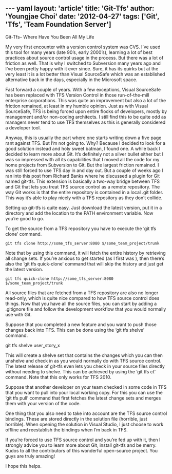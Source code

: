 --- yaml
layout: 'article'
title: 'Git-Tfs'
author: 'Youngjae Choi'
date: '2012-04-27'
tags: ['Git', 'Tfs', 'Team Foundation Server']
---

Git-Tfs– Where Have You Been All My Life

My very first encounter with a version control system was CVS. I’ve used this tool for many years (late 90’s, early 2000’s), learning a lot of best practices about source control usage in the process. But there was a lot of friction as well. That is why I switched to Subversion many years ago and I’ve been pretty happy with it ever since. Sure, it has its quirks but at the very least it is a lot better than Visual SourceSafe which was an established alternative back in the days, especially in the Microsoft space.    

Fast forward a couple of years. With a few exceptions, Visual SourceSafe has been replaced with TFS Version Control in those run-of-the-mill enterprise corporations. This was quite an improvement but also a lot of the friction remained, at least in my humble opinion. Just as with Visual SourceSafe, TFS is being forced upon entire flocks of developers, mostly by management and/or non-coding architects. I still find this to be quite odd as managers never tend to use TFS themselves as this is generally considered a developer tool.

Anyway, this is usually the part where one starts writing down a five page rant against TFS. But I’m not going to. Why? Because I decided to  look for a good solution instead and holy sweet batman, I found one. A while back I decided to learn more about Git. It’s definitely not a silver bullet either but I was so impressed with all its capabilities that I moved all the code for my home projects from Subversion to Git. But the largest friction remained. I was still forced to use TFS day in and day out. But a couple of weeks ago I ran into this post from Richard Banks where he discussed a plugin for Git named git-tfs. This extension is basically a two-way bridge between TFS and Git that lets you treat TFS source control as a remote repository. The way Git works is that the entire repository is contained in a local .git folder. This way it’s able to play nicely with a TFS repository as they don’t collide.      

Setting up git-tfs is quite easy. Just download the latest version, put it in a directory and add the location to the PATH environment variable. Now you’re good to go.

To get the source from a TFS repository you have to execute the ‘git tfs clone’ command.

	git tfs clone http://some_tfs_server:8080 $/some_team_project/trunk

Note that by using this command, it will fetch the entire history by retrieving all change sets. If you’re anxious to get started (as I first was  ), then there’s also the ‘git tfs quick-clone’ command that will skip the history and just get the latest version.  

	git tfs quick-clone http://some_tfs_server:8080 $/some_team_project/trunk

All source files that are fetched from a TFS repository are also no longer read-only, which is quite nice compared to how TFS source control does things. Now that you have all the source files, you can start by adding a .gitignore file and follow the development workflow that you would normally use with Git.

Suppose that you completed a new feature and you want to push those changes back into TFS. This can be done using the ‘git tfs shelve’ command.

git tfs shelve user_story_x

This will create a shelve set that contains the changes which you can then unshelve and check in as you would normally do with TFS source control. The latest release of git-tfs even lets you check in your source files directly without needing to shelve. This can be achieved by using the ‘git tfs ct’ command. Note that this only works for TFS 2010.  

Suppose that another developer on your team checked in some code in TFS that you want to pull into your local working copy. For this you can use the ‘git tfs pull’ command that first fetches the latest change sets and merges them with your version of the code.    

One thing that you also need to take into account are the TFS source control bindings. These are stored directly in the solution file (horrible, just horrible). When opening the solution in Visual Studio, I just choose to work offline and reestablish the bindings when I’m back in TFS.

If you’re forced to use TFS source control and you’re fed up with it, then I strongly advice you to learn more about Git, install git-tfs and be merry. Kudos to all the contributors of this wonderful open-source project. You guys are truly amazing!  

I hope this helps.

